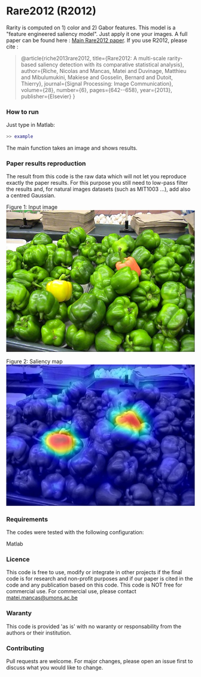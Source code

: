 # Rare2012 (R2012)
Rarity is computed on 1) color and 2) Gabor features. This model is a "feature engineered saliency model". Just apply it one your images. A full paper can be found here : [Main Rare2012 paper](http://applications.umons.ac.be/docnum/c7b423fd-d183-486c-9cec-966066b9b364/342FA573-191D-4A8C-9D3B-5003A53289B0/rare2012.pdf).
If you use R2012, please cite :   
  
> @article{riche2013rare2012,
  title={Rare2012: A multi-scale rarity-based saliency detection with its comparative statistical analysis},
  author={Riche, Nicolas and Mancas, Matei and Duvinage, Matthieu and Mibulumukini, Makiese and Gosselin, Bernard and Dutoit, Thierry},
  journal={Signal Processing: Image Communication},
  volume={28},
  number={6},
  pages={642--658},
  year={2013},
  publisher={Elsevier}
}
### How to run

Just type in Matlab:

```matlab
>> example
```

The main function takes an image and shows results. 

### Paper results reproduction

The result from this code is the raw data which will not let you reproduce exactly the paper results. For this purpose you still need to low-pass filter the results and, for natural images datasets (such as MIT1003 ...), add also a centred Gaussian.  

Figure 1: Input image
![Input image](images/1.jpg) 

Figure 2: Saliency map
![Saliency map](images/1_saliency.jpg)

### Requirements

The codes were tested with the following configuration: 

Matlab

### Licence

This code is free to use, modify or integrate in other projects if the final code is for research and non-profit purposes and if our paper is cited in the code and any publication based on this code. This code is NOT free for commercial use. For commercial use, please contact matei.mancas@umons.ac.be 

### Waranty

This code is provided 'as is' with no waranty or responsability from the authors or their institution. 

### Contributing
Pull requests are welcome. For major changes, please open an issue first to discuss what you would like to change.
